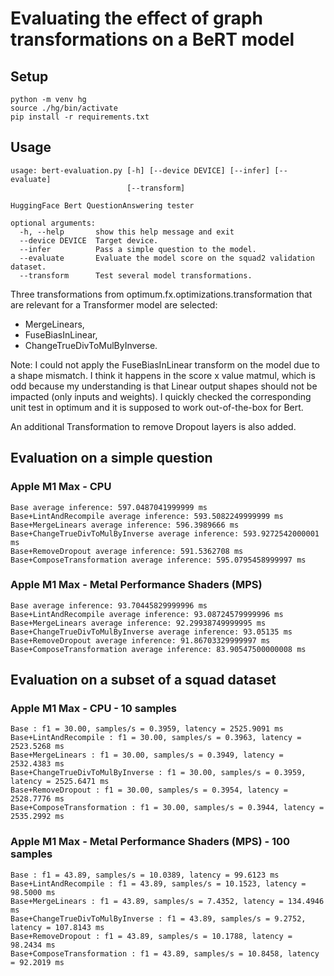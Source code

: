 # Evaluating the effect of graph transformations on a BeRT model

## Setup

````
python -m venv hg
source ./hg/bin/activate
pip install -r requirements.txt
````

## Usage

````
usage: bert-evaluation.py [-h] [--device DEVICE] [--infer] [--evaluate]
                          [--transform]

HuggingFace Bert QuestionAnswering tester

optional arguments:
  -h, --help       show this help message and exit
  --device DEVICE  Target device.
  --infer          Pass a simple question to the model.
  --evaluate       Evaluate the model score on the squad2 validation dataset.
  --transform      Test several model transformations.
````

Three transformations from optimum.fx.optimizations.transformation that are relevant
for a Transformer model are selected:
- MergeLinears,
- FuseBiasInLinear,
- ChangeTrueDivToMulByInverse.

Note: I could not apply the FuseBiasInLinear transform on the model due to a shape mismatch.
I think it happens in the score x value matmul, which is odd because my understanding is that Linear output
shapes should not be impacted (only inputs and weights).
I quickly checked the corresponding unit test in optimum and it is supposed to work out-of-the-box for Bert.

An additional Transformation to remove Dropout layers is also added.

## Evaluation on a simple question

### Apple M1 Max - CPU

````
Base average inference: 597.0487041999999 ms
Base+LintAndRecompile average inference: 593.5082249999999 ms
Base+MergeLinears average inference: 596.3989666 ms
Base+ChangeTrueDivToMulByInverse average inference: 593.9272542000001 ms
Base+RemoveDropout average inference: 591.5362708 ms
Base+ComposeTransformation average inference: 595.0795458999997 ms
````

### Apple M1 Max - Metal Performance Shaders (MPS)

````
Base average inference: 93.70445829999996 ms
Base+LintAndRecompile average inference: 93.08724579999996 ms
Base+MergeLinears average inference: 92.29938749999995 ms
Base+ChangeTrueDivToMulByInverse average inference: 93.05135 ms
Base+RemoveDropout average inference: 91.86703329999997 ms
Base+ComposeTransformation average inference: 83.90547500000008 ms
````

## Evaluation on a subset of a squad dataset

### Apple M1 Max - CPU - 10 samples

````
Base : f1 = 30.00, samples/s = 0.3959, latency = 2525.9091 ms
Base+LintAndRecompile : f1 = 30.00, samples/s = 0.3963, latency = 2523.5268 ms
Base+MergeLinears : f1 = 30.00, samples/s = 0.3949, latency = 2532.4383 ms
Base+ChangeTrueDivToMulByInverse : f1 = 30.00, samples/s = 0.3959, latency = 2525.6471 ms
Base+RemoveDropout : f1 = 30.00, samples/s = 0.3954, latency = 2528.7776 ms
Base+ComposeTransformation : f1 = 30.00, samples/s = 0.3944, latency = 2535.2992 ms
````

### Apple M1 Max - Metal Performance Shaders (MPS) - 100 samples

````
Base : f1 = 43.89, samples/s = 10.0389, latency = 99.6123 ms
Base+LintAndRecompile : f1 = 43.89, samples/s = 10.1523, latency = 98.5000 ms
Base+MergeLinears : f1 = 43.89, samples/s = 7.4352, latency = 134.4946 ms
Base+ChangeTrueDivToMulByInverse : f1 = 43.89, samples/s = 9.2752, latency = 107.8143 ms
Base+RemoveDropout : f1 = 43.89, samples/s = 10.1788, latency = 98.2434 ms
Base+ComposeTransformation : f1 = 43.89, samples/s = 10.8458, latency = 92.2019 ms
````

